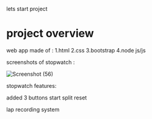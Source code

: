 lets start project

# project overview
web app made of :
1.html
2.css
3.bootstrap
4.node js/js

screenshots of stopwatch :

![Screenshot (56)](https://user-images.githubusercontent.com/105033818/206743412-4e9f148f-094e-4a3d-9ef9-b0745c8883e6.png)


stopwatch features:

added 3 buttons
start
split
reset

lap recording system 

